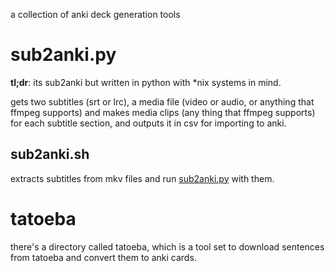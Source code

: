 a collection of anki deck generation tools

# sub2anki.py
**tl;dr**: its sub2anki but written in python with *nix systems in mind.

gets two subtitles (srt or lrc), a media file (video or audio, or anything that
ffmpeg supports) and makes media clips (any thing that ffmpeg supports) for each
subtitle section, and outputs it in csv for importing to anki.

## sub2anki.sh
extracts subtitles from mkv files and run [sub2anki.py](#sub2anki-py) with them.

# tatoeba
there's a directory called tatoeba, which is a tool set to download sentences
from tatoeba and convert them to anki cards.

